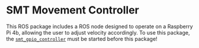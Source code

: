 # SMT Movement Controller

This ROS package includes a ROS node designed to operate on a Raspberry Pi 4b, allowing the user to adjust velocity accordingly. To use this package, the [`smt_gpio_controller`](../smt_gpio_controller/README.md) must be started before this package!
